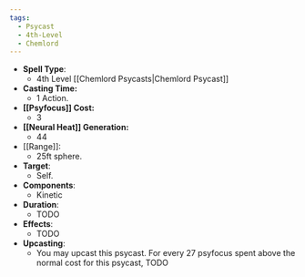 ```yaml
---
tags:
  - Psycast
  - 4th-Level
  - Chemlord
---
```

- **Spell Type**:
	- 4th Level [[Chemlord Psycasts|Chemlord Psycast]]
- **Casting Time:**
	- 1 Action.
- **[[Psyfocus]] Cost:**
	- 3
- **[[Neural Heat]] Generation:**
	- 44
- [[Range]]:
	- 25ft sphere.
- **Target**:
	- Self.
- **Components**:
	- Kinetic
- **Duration**:
	- TODO
- **Effects**:
	- TODO
- **Upcasting**:
	- You may upcast this psycast. For every 27 psyfocus spent above the normal cost for this psycast, TODO

